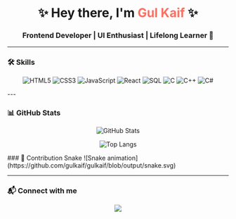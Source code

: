 <!-- Stylish GitHub Profile for gulkaif -->

<h1 align="center">✨ Hey there, I'm <span style="color:#FF6F61">Gul Kaif</span> ✨</h1>
<h3 align="center">Frontend Developer | UI Enthusiast | Lifelong Learner 🚀</h3>

---

### 🛠 Skills
<div align="center">

![HTML5](https://img.shields.io/badge/HTML5-E34F26?style=for-the-badge&logo=html5&logoColor=white)
![CSS3](https://img.shields.io/badge/CSS3-1572B6?style=for-the-badge&logo=css3&logoColor=white)
![JavaScript](https://img.shields.io/badge/JavaScript-F7DF1E?style=for-the-badge&logo=javascript&logoColor=black)
![React](https://img.shields.io/badge/React-61DAFB?style=for-the-badge&logo=react&logoColor=black)
![SQL](https://img.shields.io/badge/SQL-4479A1?style=for-the-badge&logo=database&logoColor=white)
![C](https://img.shields.io/badge/C-00599C?style=for-the-badge&logo=c&logoColor=white)
![C++](https://img.shields.io/badge/C++-00599C?style=for-the-badge&logo=c%2B%2B&logoColor=white)
![C#](https://img.shields.io/badge/C%23-239120?style=for-the-badge&logo=c-sharp&logoColor=white)

</div>
---

### 📊 GitHub Stats
<div align="center">

![GitHub Stats](https://github-readme-stats.vercel.app/api?username=gulkaif&show_icons=true&theme=tokyonight&hide_border=true&count_private=true)  

![Top Langs](https://github-readme-stats.vercel.app/api/top-langs/?username=gulkaif&layout=compact&theme=tokyonight&hide_border=true)

</div>
### 🐍 Contribution Snake
![Snake animation](https://github.com/gulkaif/gulkaif/blob/output/snake.svg)

---

### 📬 Connect with me
<div align="center">
  
<a href="https://github.com/gulkaif"><img src="https://img.shields.io/badge/GitHub-181717?style=for-the-badge&logo=github&logoColor=white"/></a>
</div>

